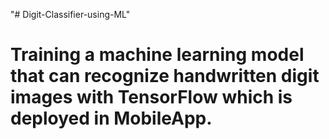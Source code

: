 "# Digit-Classifier-using-ML" 
# Training a machine learning model that can recognize handwritten digit images with TensorFlow which is deployed in MobileApp.

